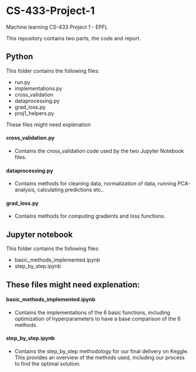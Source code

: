# CS-433-Project-1
Machine learning CS-433 Project 1 - EPFL

This repository contains two parts, the code and report. 

## Python 

This folder contains the following files: 
- run.py
- implementations.py
- cross_validation
- dataprocessing.py
- grad_loss.py
- proj1_helpers.py


These files might need explenation

#### cross_validation.py
- Contains the cross_validation code used by the two Jupyter Notebook files. 

#### dataprocessing.py 
- Contains methods for cleaning data, normalization of data, running PCA-analysis, calculating predictions etc.. 

#### grad_loss.py 
- Contains methods for computing gradients and loss functions. 


## Jupyter notebook

This folder contains the following files: 
- basic_methods_implemented.ipynb
- step_by_step.ipynb

These files might need explenation: 
-----------------------------------
#### basic_methods_implemented.ipynb 
- Contains the implementations of the 6 basic functions, including optimization of hyperparameters to have a base comparison of the 6 methods. 

#### step_by_step.ipynb 
- Contains the step_by_step methodology for our final delivery on Keggle. This provides an overview of the methods used, including our process to find the optimal solution. 
